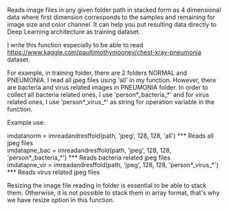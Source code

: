 Reads image files in any given folder path in stacked form as 4 dimensional data where first dimension corresponds to the samples and remaining for image size and color channel. It can help you put resulting data directly to Deep Learning architecture as training dataset.

I write this function especially to be able to read https://www.kaggle.com/paultimothymooney/chest-xray-pneumonia dataset. 

For example, in training folder, there are 2 folders NORMAL and PNEUMONIA. I read all jpeg files using 'all' in my function. However, there are bacteria and virus related images in PNEUMONIA folder. In order to collect all bacteria related ones, I use 'person\*\_bacteria\_\*' and for virus related ones, I use 'person\*\_virus\_\*' as string for operation variable in the function. 

Example use:

imdatanorm = imreadandresffold(path, 'jpeg', 128, 128, 'all') *** Reads all jpeg files   
imdatapne_bac = imreadandresffold(path, 'jpeg', 128, 128, 'person\*\_bacteria\_\*') *** Reads bacteria related jpeg files  
imdatapne_vir = imreadandresffold(path, 'jpeg', 128, 128, 'person\*\_virus\_\*') *** Reads virus related jpeg files  

Resizing the image file reading in folder is essential to be able to stack them. Otherwise, it is not possible to stack them in array format, that's why we have resize option in this function.

